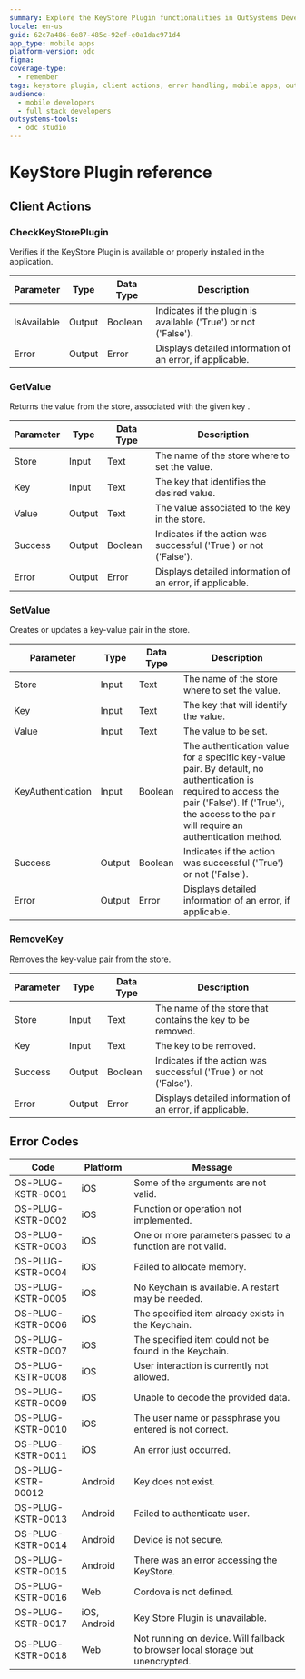 ```yaml
---
summary: Explore the KeyStore Plugin functionalities in OutSystems Developer Cloud (ODC), including client actions, and error handling.
locale: en-us
guid: 62c7a486-6e87-485c-92ef-e0a1dac971d4
app_type: mobile apps
platform-version: odc
figma:
coverage-type:
  - remember
tags: keystore plugin, client actions, error handling, mobile apps, outsystems
audience:
  - mobile developers
  - full stack developers
outsystems-tools:
  - odc studio
---
```

# KeyStore Plugin reference

## Client Actions

### CheckKeyStorePlugin

Verifies if the KeyStore Plugin is available or properly installed in the application.

| Parameter|Type|Data Type|Description |
| -|-|-|- |
| IsAvailable|Output|Boolean|Indicates if the plugin is available ('True') or not ('False'). |
| Error|Output|Error|Displays detailed information of an error, if applicable. |

### GetValue

Returns the value from the store, associated with the given key .

| Parameter|Type|Data Type|Description |
| -|-|-|- |
| Store|Input|Text|The name of the store where to set the value. |
| Key|Input|Text|The key that identifies the desired value. |
| Value|Output|Text|The value associated to the key in the store. |
| Success|Output|Boolean|Indicates if the action was successful ('True') or not ('False'). |
| Error|Output|Error|Displays detailed information of an error, if applicable. |

### SetValue

Creates or updates a key-value pair in the store.

| Parameter|Type|Data Type|Description |
| -|-|-|- |
| Store|Input|Text|The name of the store where to set the value. |
| Key|Input|Text|The key that will identify the value. |
| Value|Input|Text|The value to be set. |
| KeyAuthentication|Input|Boolean|The authentication value for a specific key-value pair. By default, no authentication is required to access the pair ('False'). If ('True'), the access to the pair will require an authentication method. |
| Success|Output|Boolean|Indicates if the action was successful ('True') or not ('False'). |
| Error|Output|Error|Displays detailed information of an error, if applicable. |

### RemoveKey

Removes the key-value pair from the store.

| Parameter|Type|Data Type|Description |
| -|-|-|- |
| Store|Input|Text|The name of the store that contains the key to be removed. |
| Key|Input|Text|The key to be removed. |
| Success|Output|Boolean|Indicates if the action was successful ('True') or not ('False'). |
| Error|Output|Error|Displays detailed information of an error, if applicable. |

## Error Codes

| Code|Platform|Message |
| -|-|- |
| OS-PLUG-KSTR-0001|iOS|Some of the arguments are not valid. |
| OS-PLUG-KSTR-0002|iOS|Function or operation not implemented. |
| OS-PLUG-KSTR-0003|iOS|One or more parameters passed to a function are not valid. |
| OS-PLUG-KSTR-0004|iOS|Failed to allocate memory. |
| OS-PLUG-KSTR-0005|iOS|No Keychain is available. A restart may be needed. |
| OS-PLUG-KSTR-0006|iOS|The specified item already exists in the Keychain. |
| OS-PLUG-KSTR-0007|iOS|The specified item could not be found in the Keychain. |
| OS-PLUG-KSTR-0008|iOS|User interaction is currently not allowed. |
| OS-PLUG-KSTR-0009|iOS|Unable to decode the provided data. |
| OS-PLUG-KSTR-0010|iOS|The user name or passphrase you entered is not correct. |
| OS-PLUG-KSTR-0011|iOS|An error just occurred. |
| OS-PLUG-KSTR-00012|Android|Key does not exist. |
| OS-PLUG-KSTR-0013|Android|Failed to authenticate user. |
| OS-PLUG-KSTR-0014|Android|Device is not secure. |
| OS-PLUG-KSTR-0015|Android|There was an error accessing the KeyStore. |
| OS-PLUG-KSTR-0016|Web|Cordova is not defined. |
| OS-PLUG-KSTR-0017|iOS, Android|Key Store Plugin is unavailable. |
| OS-PLUG-KSTR-0018|Web|Not running on device. Will fallback to browser local storage but unencrypted. |
